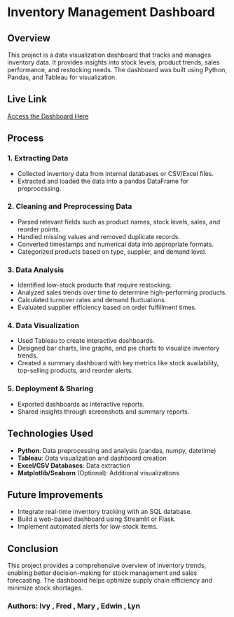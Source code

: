 # Inventory Management Dashboard

## Overview
This project is a data visualization dashboard that tracks and manages inventory data. It provides insights into stock levels, product trends, sales performance, and restocking needs. The dashboard was built using Python, Pandas, and Tableau for visualization.

## Live Link
[Access the Dashboard Here](https://public.tableau.com/app/profile/ivy.mbogo/viz/YoutubeWatchHistoryAnalysis2018-2025/YoutubeAnalytics)

## Process
### 1. Extracting Data
- Collected inventory data from internal databases or CSV/Excel files.
- Extracted and loaded the data into a pandas DataFrame for preprocessing.

### 2. Cleaning and Preprocessing Data
- Parsed relevant fields such as product names, stock levels, sales, and reorder points.
- Handled missing values and removed duplicate records.
- Converted timestamps and numerical data into appropriate formats.
- Categorized products based on type, supplier, and demand level.

### 3. Data Analysis
- Identified low-stock products that require restocking.
- Analyzed sales trends over time to determine high-performing products.
- Calculated turnover rates and demand fluctuations.
- Evaluated supplier efficiency based on order fulfillment times.

### 4. Data Visualization
- Used Tableau to create interactive dashboards.
- Designed bar charts, line graphs, and pie charts to visualize inventory trends.
- Created a summary dashboard with key metrics like stock availability, top-selling products, and reorder alerts.

### 5. Deployment & Sharing
- Exported dashboards as interactive reports.
- Shared insights through screenshots and summary reports.

## Technologies Used
- **Python**: Data preprocessing and analysis (pandas, numpy, datetime)
- **Tableau**: Data visualization and dashboard creation
- **Excel/CSV Databases**: Data extraction
- **Matplotlib/Seaborn** (Optional): Additional visualizations

## Future Improvements
- Integrate real-time inventory tracking with an SQL database.
- Build a web-based dashboard using Streamlit or Flask.
- Implement automated alerts for low-stock items.

## Conclusion
This project provides a comprehensive overview of inventory trends, enabling better decision-making for stock management and sales forecasting. The dashboard helps optimize supply chain efficiency and minimize stock shortages.


### Authors: Ivy , Fred , Mary , Edwin , Lyn 
